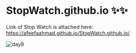 # StopWatch.github.io ✨✨

Link of Stop Watch is attached here: https://afeefaahmad.github.io/StopWatch.github.io/


![day9](https://github.com/afeefaahmad/StopWatch.github.io/assets/75202156/11a8e089-8fd6-4263-8738-1d687da29b02)
